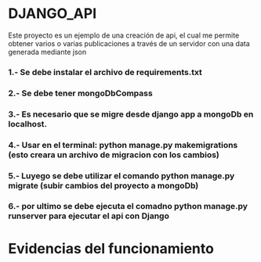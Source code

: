# DJANGO_API
Este proyecto es un ejemplo de una creación de api, el cual me permite obtener varios o varias publicaciones a través de un servidor con una data generada mediante json

### 1.- Se debe instalar el archivo de requirements.txt
### 2.- Se debe tener mongoDbCompass
### 3.- Es necesario que se migre desde django app a mongoDb en localhost.
### 4.- Usar en el terminal:  python manage.py makemigrations   (esto creara un archivo de migracion con los  cambios)
### 5.- Luyego se debe utilizar el comando python manage.py migrate (subir cambios del proyecto a mongoDb)
### 6.- por ultimo se debe ejecuta el comadno python manage.py runserver para ejecutar el api con Django

# Evidencias del funcionamiento

